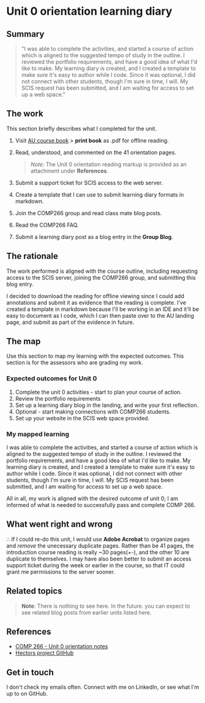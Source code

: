 # Unit 0 orientation learning diary

## Summary
> "I was able to complete the activities, and started a course of action which is aligned to the suggested tempo of study in the outline. I reviewed the portfolio requirements, and have a good idea of what I'd like to make. My learning diary is created, and I created a template to make sure it's easy to author while I code. Since it was optional, I did not connect with other students, though I'm sure in time, I will. My SCIS request has been submitted, and I am waiting for access to set up a web space."


## The work
<!-- describe briefly what you have done as work for that unit. -->
This section briefly describes what I completed for the unit.


1. Visit [AU course book](https://scis.lms.athabascau.ca/mod/book/view.php?id=13057)  > **print book** as .pdf for offline reading. 

2. Read, understood, and commented on the 41 orientation pages.

    > *Note:* The Unit 0 orientation reading markup is provided as an attachment under **References**.

3. Submit a support ticket for SCIS access to the web server.

4. Create a template that I can use to submit learning diary formats in markdown.

5. Join the COMP266 group and read class mate blog posts.

6. Read the COMP266 FAQ.

7. Submit a learning diary post as a blog entry in the **Group Blog**.


## The rationale
<!-- describe the rationale for what you have done, relating your work explicitly to the personas and scenarios
you developed in Unit 1. -->
The work performed is aligned with the course outline, including requesting access to the SCIS server, joining the COMP266 group, and submitting this blog entry. 

I decided to download the reading for offline viewing since I could add annotations and submit it as evidence that the reading is complete. I've created a template in markdown because I'll be working in an IDE and it'll be easy to document as I code, which I can then paste over to the AU landing page, and submit as part of the evidence in future.


## The map
<!-- for each learning outcome for the unit, explain how you have met it, with reference to the content that you
produce (typically your code or other design artifacts). -->
Use this section to map my learning with the expected outcomes. This section is for the assessors who are grading my work.

### Expected outcomes for Unit 0
1. Complete the unit 0 activities - start to plan your course of action.
2. Review the portfolio requirements
3. Set up a learning diary blog in the landing, and write your first reflection.
4. Optional - start making connections with COMP266 students.
5. Set up your website in the SCIS web space provided.

### My mapped learning
I was able to complete the activities, and started a course of action which is aligned to the suggested tempo of study in the outline. I reviewed the portfolio requirements, and have a good idea of what I'd like to make. My learning diary is created, and I created a template to make sure it's easy to author while I code. Since it was optional, I did not connect with other students, though I'm sure in time, I will. My SCIS request has been submitted, and I am waiting for access to set up a web space.

All in all, my work is aligned with the desired outcome of unit 0; I am informed of what is needed to successfully pass and complete COMP 266.



## What went right and wrong
<!-- describe what you would do differently if you had to do it again. --> 

∴ If I could re-do this unit, I would use **Adobe Acrobat** to organize pages and *remove* the unecessary duplicate pages. Rather than be 41 pages, the introduction course reading is really ~30 pages(+-), and the other 10 are duplicate to themselves. I may have also been better to submit an access support ticket during the week or earlier in the course, so that IT could grant me permissions to the server sooner. 


## Related topics
<!-- link related reading or topics -->

> **Note**: There is nothing to see here. In the future. you can expect to see related blog posts from earlier units listed here.


## References

+ [COMP 266 - Unit 0 orientation notes](/attachments/COMP%20266%20-%20Unit%200%20orientation.pdf)
+ [Hectors project GitHub](https://github.com/hectorbarquero/university-COMP266)

## Get in touch

I don't check my emails often. Connect with me on LinkedIn, or see what I'm up to on GitHub.
